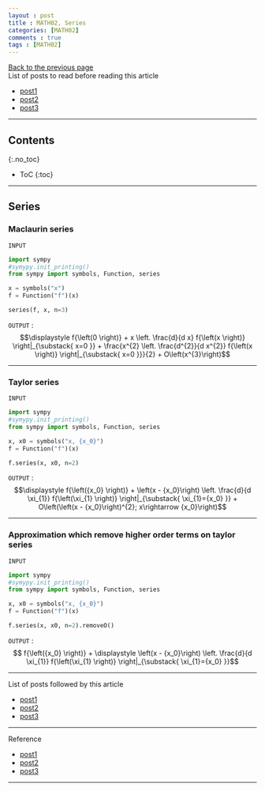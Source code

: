 ```yaml
---
layout : post
title : MATH02, Series
categories: [MATH02]
comments : true
tags : [MATH02]
---
```

[Back to the previous page](https://userdyk-github.github.io/Study.html) <br>
List of posts to read before reading this article
- <a href='https://userdyk-github.github.io/'>post1</a>
- <a href='https://userdyk-github.github.io/'>post2</a>
- <a href='https://userdyk-github.github.io/'>post3</a>

---

## Contents
{:.no_toc}

* ToC
{:toc}

<hr class="division1">

## Series

### Maclaurin series

`INPUT`
```python
import sympy
#symypy.init_printing()
from sympy import symbols, Function, series

x = symbols("x")
f = Function("f")(x)

series(f, x, n=3)
```
`OUTPUT` : <span class='jb-small'>$$\displaystyle f{\left(0 \right)} + x \left. \frac{d}{d x} f{\left(x \right)} \right|_{\substack{ x=0 }} + \frac{x^{2} \left. \frac{d^{2}}{d x^{2}} f{\left(x \right)} \right|_{\substack{ x=0 }}}{2} + O\left(x^{3}\right)$$</span>

---

### Taylor series

`INPUT`
```python
import sympy
#symypy.init_printing()
from sympy import symbols, Function, series

x, x0 = symbols("x, {x_0}")
f = Function("f")(x)

f.series(x, x0, n=2)
```
`OUTPUT` : <span class='jb-small'>$$\displaystyle f{\left({x_0} \right)} + \left(x - {x_0}\right) \left. \frac{d}{d \xi_{1}} f{\left(\xi_{1} \right)} \right|_{\substack{ \xi_{1}={x_0} }} + O\left(\left(x - {x_0}\right)^{2}; x\rightarrow {x_0}\right)$$</span>

---

### Approximation which remove higher order terms on taylor series

`INPUT`
```python
import sympy
#symypy.init_printing()
from sympy import symbols, Function, series

x, x0 = symbols("x, {x_0}")
f = Function("f")(x)

f.series(x, x0, n=2).removeO()
```
`OUTPUT` : <span class='jb-small'>$$ f{\left({x_0} \right)} + \displaystyle \left(x - {x_0}\right) \left. \frac{d}{d \xi_{1}} f{\left(\xi_{1} \right)} \right|_{\substack{ \xi_{1}={x_0} }}$$</span>

<hr class="division1">

List of posts followed by this article
- [post1](https://userdyk-github.github.io/)
- <a href='https://userdyk-github.github.io/'>post2</a>
- <a href='https://userdyk-github.github.io/'>post3</a>

---

Reference
- [post1](https://userdyk-github.github.io/)
- <a href='https://userdyk-github.github.io/'>post2</a>
- <a href='https://userdyk-github.github.io/'>post3</a>

---
